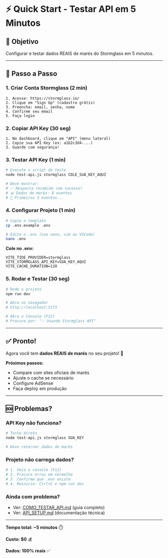 # ⚡ Quick Start - Testar API em 5 Minutos

## 🎯 Objetivo
Configurar e testar dados REAIS de marés do Stormglass em 5 minutos.

---

## 📝 Passo a Passo

### 1. Criar Conta Stormglass (2 min)

```
1. Acesse: https://stormglass.io/
2. Clique em "Sign Up" (cadastro grátis)
3. Preencha: email, senha, nome
4. Confirme seu email
5. Faça login
```

### 2. Copiar API Key (30 seg)

```
1. No dashboard, clique em "API" (menu lateral)
2. Copie sua API Key (ex: a1b2c3d4-...)
3. Guarde com segurança!
```

### 3. Testar API Key (1 min)

```bash
# Execute o script de teste
node test-api.js stormglass COLE_SUA_KEY_AQUI

# Deve mostrar:
# ✅ Resposta recebida com sucesso!
# 📊 Dados de marés: 8 eventos
# 📅 Primeiros 3 eventos...
```

### 4. Configurar Projeto (1 min)

```bash
# Copie o template
cp .env.example .env

# Edite o .env (use nano, vim ou VSCode)
nano .env
```

**Cole no .env:**
```env
VITE_TIDE_PROVIDER=stormglass
VITE_STORMGLASS_API_KEY=SUA_KEY_AQUI
VITE_CACHE_DURATION=120
```

### 5. Rodar e Testar (30 seg)

```bash
# Rode o projeto
npm run dev

# Abra no navegador
# http://localhost:5173

# Abra o Console (F12)
# Procure por: "✅ Usando Stormglass API"
```

---

## ✅ Pronto!

Agora você tem **dados REAIS de marés** no seu projeto! 🎉

**Próximos passos:**
- Compare com sites oficiais de marés
- Ajuste o cache se necessário
- Configure AdSense
- Faça deploy em produção

---

## 🆘 Problemas?

### API Key não funciona?
```bash
# Teste direto
node test-api.js stormglass SUA_KEY

# Deve retornar dados de marés
```

### Projeto não carrega dados?
```bash
# 1. Veja o console (F12)
# 2. Procure erros em vermelho
# 3. Confirme que .env existe
# 4. Reinicie: Ctrl+C e npm run dev
```

### Ainda com problema?
- Ver: [COMO_TESTAR_API.md](./COMO_TESTAR_API.md) (guia completo)
- Ver: [API_SETUP.md](./API_SETUP.md) (documentação técnica)

---

**Tempo total: ~5 minutos** ⏱️

**Custo: $0** 💰

**Dados: 100% reais** ✅
